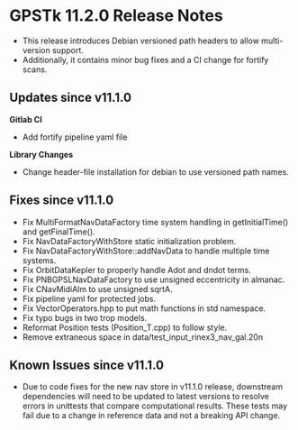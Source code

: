 GPSTk 11.2.0 Release Notes
========================

 * This release introduces Debian versioned path headers to allow multi-version support.
 * Additionally, it contains minor bug fixes and a CI change for fortify scans.

Updates since v11.1.0
---------------------

**Gitlab CI**
  * Add fortify pipeline yaml file

**Library Changes**
  * Change header-file installation for debian to use versioned path names.  

Fixes since v11.1.0
--------------------
  * Fix MultiFormatNavDataFactory time system handling in getInitialTime() and getFinalTime().
  * Fix NavDataFactoryWithStore static initialization problem.
  * Fix NavDataFactoryWithStore::addNavData to handle multiple time systems.
  * Fix OrbitDataKepler to properly handle Adot and dndot terms.
  * Fix PNBGPSLNavDataFactory to use unsigned eccentricity in almanac.
  * Fix CNavMidiAlm to use unsigned sqrtA.
  * Fix pipeline yaml for protected jobs.
  * Fix VectorOperators.hpp to put math functions in std namespace.
  * Fix typo bugs in two trop models.
  * Reformat Position tests (Position_T.cpp) to follow style.
  * Remove extraneous space in data/test_input_rinex3_nav_gal.20n
  
Known Issues since v11.1.0
-------------------------
 * Due to code fixes for the new nav store in v11.1.0 release, downstream dependencies
 will need to be updated to latest versions to resolve errors in unittests that compare computational results. 
 These tests may fail due to a change in reference data and not a breaking API change.
